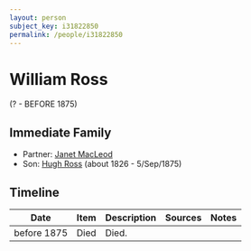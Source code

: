 ```yaml
---
layout: person
subject_key: i31822850
permalink: /people/i31822850
---
```


# William Ross
(? - BEFORE 1875)

## Immediate Family

* Partner: [Janet MacLeod](./@31854910@-janet-macleod-b-d.md)
* Son: [Hugh Ross](./@10594034@-hugh-ross-b1826-d1875-9-5.md) (about 1826 - 5/Sep/1875)

## Timeline

Date | Item | Description | Sources | Notes
---|---|---|---|---
before 1875 | Died | Died. |  | 

